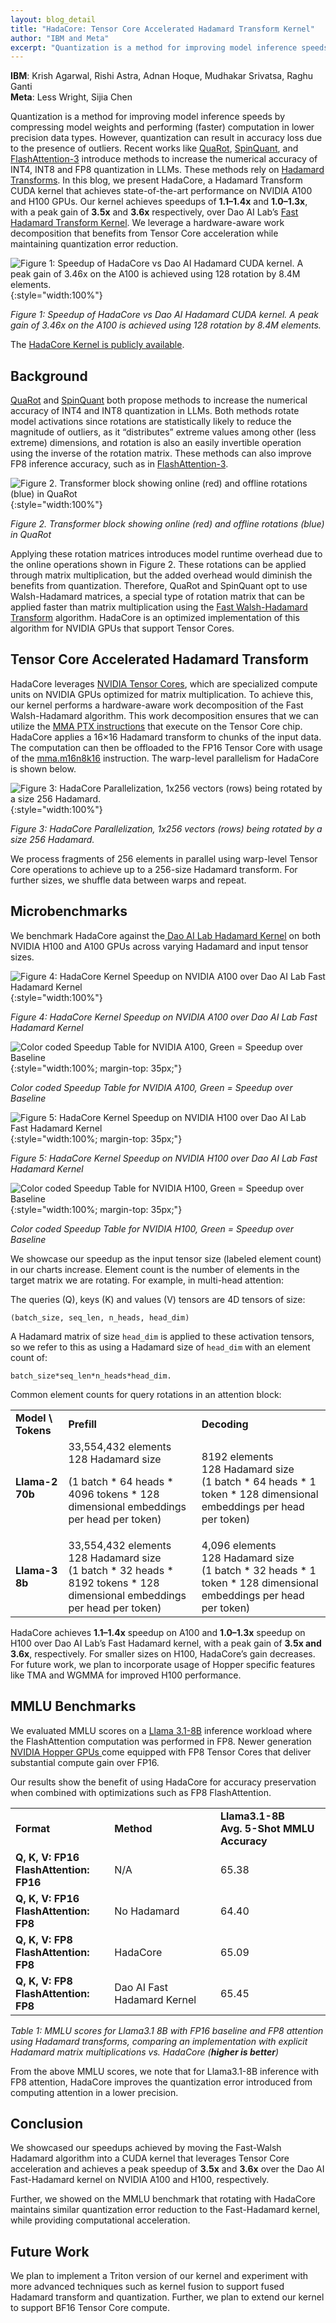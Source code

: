 ```yaml
---
layout: blog_detail
title: "HadaCore: Tensor Core Accelerated Hadamard Transform Kernel"
author: "IBM and Meta"
excerpt: "Quantization is a method for improving model inference speeds by compressing model weights and performing (faster) computation in lower precision data types. However, quantization can result in accuracy loss due to the presence of outliers."
---
```


**IBM**: Krish Agarwal, Rishi Astra, Adnan Hoque, Mudhakar Srivatsa, Raghu Ganti  
**Meta**: Less Wright, Sijia Chen

Quantization is a method for improving model inference speeds by compressing model weights and performing (faster) computation in lower precision data types. However, quantization can result in accuracy loss due to the presence of outliers. Recent works like [QuaRot](https://arxiv.org/abs/2404.00456), [SpinQuant](https://arxiv.org/abs/2405.16406), and [FlashAttention-3](https://arxiv.org/pdf/2407.08608) introduce methods to increase the numerical accuracy of INT4, INT8 and FP8 quantization in LLMs. These methods rely on [Hadamard Transforms](https://en.wikipedia.org/wiki/Hadamard_transform). In this blog, we present HadaCore, a Hadamard Transform CUDA kernel that achieves state-of-the-art performance on NVIDIA A100 and H100 GPUs. Our kernel achieves speedups of **1.1–1.4x** and **1.0–1.3x**, with a peak gain of **3.5x** and **3.6x** respectively, over Dao AI Lab’s [Fast Hadamard Transform Kernel](https://github.com/Dao-AILab/fast-hadamard-transform). We leverage a hardware-aware work decomposition that benefits from Tensor Core acceleration while maintaining quantization error reduction.



![Figure 1: Speedup of HadaCore vs Dao AI Hadamard CUDA kernel. A peak gain of 3.46x on the A100 is achieved using 128 rotation by 8.4M elements.](/assets/images/hadacore/fg1.png){:style="width:100%"}

*Figure 1: Speedup of HadaCore vs Dao AI Hadamard CUDA kernel. A peak gain of 3.46x on the A100 is achieved using 128 rotation by 8.4M elements.*

The [HadaCore Kernel is publicly available](https://github.com/pytorch-labs/applied-ai/tree/main/kernels/cuda/inference/hadamard_transform).

## Background

[QuaRot](https://arxiv.org/abs/2404.00456) and [SpinQuant](https://arxiv.org/abs/2405.16406) both propose methods to increase the numerical accuracy of INT4 and INT8 quantization in LLMs. Both methods rotate model activations since rotations are statistically likely to reduce the magnitude of outliers, as it “distributes” extreme values among other (less extreme) dimensions, and rotation is also an easily invertible operation using the inverse of the rotation matrix. These methods can also improve FP8 inference accuracy, such as in [FlashAttention-3](https://arxiv.org/pdf/2407.08608).


![Figure 2. Transformer block showing online (red) and offline rotations (blue) in QuaRot](/assets/images/hadacore/fg2.png){:style="width:100%"}


*Figure 2. Transformer block showing online (red) and offline rotations (blue) in QuaRot*

Applying these rotation matrices introduces model runtime overhead due to the online operations shown in Figure 2. These rotations can be applied through matrix multiplication, but the added overhead would diminish the benefits from quantization. Therefore, QuaRot and SpinQuant opt to use Walsh-Hadamard matrices, a special type of rotation matrix that can be applied faster than matrix multiplication using the [Fast Walsh-Hadamard Transform](https://en.wikipedia.org/wiki/Fast_Walsh%E2%80%93Hadamard_transform) algorithm. HadaCore is an optimized implementation of this algorithm for NVIDIA GPUs that support Tensor Cores.

## Tensor Core Accelerated Hadamard Transform

HadaCore leverages [NVIDIA Tensor Cores](https://www.nvidia.com/en-us/data-center/tensor-cores/), which are specialized compute units on NVIDIA GPUs optimized for matrix multiplication. To achieve this, our kernel performs a hardware-aware work decomposition of the Fast Walsh-Hadamard algorithm. This work decomposition ensures that we can utilize the [MMA PTX instructions](https://docs.nvidia.com/cuda/parallel-thread-execution/index.html?highlight=mma#multiply-and-accumulate-instruction-mma) that execute on the Tensor Core chip. HadaCore applies a 16×16 Hadamard transform to chunks of the input data. The computation can then be offloaded to the FP16 Tensor Core with usage of the [mma.m16n8k16](https://docs.nvidia.com/cuda/parallel-thread-execution/index.html?highlight=mma#matrix-fragments-for-mma-m16n8k16-with-floating-point-type) instruction. The warp-level parallelism for HadaCore is shown below.


![Figure 3: HadaCore Parallelization, 1x256 vectors (rows) being rotated by a size 256 Hadamard.](/assets/images/hadacore/fg3.png){:style="width:100%"}


*Figure 3: HadaCore Parallelization, 1x256 vectors (rows) being rotated by a size 256 Hadamard.*

We process fragments of 256 elements in parallel using warp-level Tensor Core operations to achieve up to a 256-size Hadamard transform. For further sizes, we shuffle data between warps and repeat.

## Microbenchmarks

We benchmark HadaCore against the[ Dao AI Lab Hadamard Kernel](https://github.com/Dao-AILab) on both NVIDIA H100 and A100 GPUs across varying Hadamard and input tensor sizes.

![Figure 4:  HadaCore Kernel Speedup on NVIDIA A100 over Dao AI Lab Fast Hadamard Kernel](/assets/images/hadacore/fg4.png){:style="width:100%"}



*Figure 4:  HadaCore Kernel Speedup on NVIDIA A100 over Dao AI Lab Fast Hadamard Kernel*


![Color coded Speedup Table for NVIDIA A100, Green = Speedup over Baseline](/assets/images/hadacore/fg5.png){:style="width:100%; margin-top: 35px;"}


*Color coded Speedup Table for NVIDIA A100, Green = Speedup over Baseline*


![Figure 5:  HadaCore Kernel Speedup on NVIDIA H100 over Dao AI Lab Fast Hadamard Kernel](/assets/images/hadacore/fg6.png){:style="width:100%; margin-top: 35px;"}


*Figure 5:  HadaCore Kernel Speedup on NVIDIA H100 over Dao AI Lab Fast Hadamard Kernel*


![Color coded Speedup Table for NVIDIA H100, Green = Speedup over Baseline](/assets/images/hadacore/fg7.png){:style="width:100%; margin-top: 35px;"}


*Color coded Speedup Table for NVIDIA H100, Green = Speedup over Baseline*

We showcase our speedup as the input tensor size (labeled element count) in our charts increase. Element count is the number of elements in the target matrix we are rotating. For example, in multi-head attention: 


The queries (Q), keys (K) and values (V) tensors are 4D tensors of size: 

`(batch_size, seq_len, n_heads, head_dim)`

A Hadamard matrix of size `head_dim` is applied to these activation tensors, so we refer to this as using a Hadamard size of `head_dim` with an element count of:

`batch_size*seq_len*n_heads*head_dim.`

Common element counts for query rotations in an attention block:


<table class="table table-bordered">
  <tr>
   <td><strong>Model \ Tokens</strong>
   </td>
   <td><strong>Prefill</strong>
   </td>
   <td><strong>Decoding</strong>
   </td>
  </tr>
  <tr>
   <td><strong>Llama-2 70b</strong>
   </td>
   <td>33,554,432 elements
<br>
128 Hadamard size
<br>

(1 batch * 64 heads * 4096 tokens * 128 dimensional embeddings per head per token)
   </td>
   <td>8192 elements
<br>
128 Hadamard size
<br>
(1 batch * 64 heads * 1 token * 128 dimensional embeddings per head per token)
   </td>
  </tr>
  <tr>
   <td><strong>Llama-3 8b</strong>
   </td>
   <td>33,554,432 elements
<br>
128 Hadamard size
<br>
(1 batch * 32 heads * 8192 tokens * 128 dimensional embeddings per head per token)
   </td>
   <td>4,096 elements
<br>
128 Hadamard size
<br>
(1 batch * 32 heads * 1 token * 128 dimensional embeddings per head per token)
   </td>
  </tr>
</table>


HadaCore achieves **1.1–1.4x** speedup on A100 and **1.0–1.3x** speedup on H100 over Dao AI Lab’s Fast Hadamard kernel, with a peak gain of **3.5x and 3.6x**, respectively. For smaller sizes on H100, HadaCore’s gain decreases. For future work, we plan to incorporate usage of Hopper specific features like TMA and WGMMA for improved H100 performance.

## MMLU Benchmarks

We evaluated MMLU scores on a [Llama 3.1-8B](https://huggingface.co/meta-llama/Llama-3.1-8B) inference workload where the FlashAttention computation was performed in FP8. Newer generation [NVIDIA Hopper GPUs ](https://www.nvidia.com/en-us/data-center/technologies/hopper-architecture/)come equipped with FP8 Tensor Cores that deliver substantial compute gain over FP16. 

Our results show the benefit of using HadaCore for accuracy preservation when combined with optimizations such as FP8 FlashAttention.


<table class="table table-bordered">
  <tr>
   <td><strong>Format</strong>
   </td>
   <td><strong>Method</strong>
   </td>
   <td><strong>Llama3.1-8B</strong>
<br>
<strong>Avg. 5-Shot MMLU Accuracy</strong>
   </td>
  </tr>
  <tr>
   <td><strong>Q, K, V: FP16</strong>
<br>
<strong>FlashAttention: FP16</strong>
   </td>
   <td>N/A
   </td>
   <td>65.38
   </td>
  </tr>
  <tr>
   <td><strong>Q, K, V: FP16</strong>
<br>
<strong>FlashAttention: FP8</strong>
   </td>
   <td>No Hadamard
   </td>
   <td>64.40
   </td>
  </tr>
  <tr>
   <td><strong>Q, K, V: FP8</strong>
<br>
<strong>FlashAttention: FP8</strong>
   </td>
   <td>HadaCore
   </td>
   <td>65.09
   </td>
  </tr>
  <tr>
   <td><strong>Q, K, V: FP8</strong>
<br>
<strong>FlashAttention: FP8</strong>
   </td>
   <td>Dao AI Fast Hadamard Kernel
   </td>
   <td>65.45
   </td>
  </tr>
</table>


*Table 1: MMLU scores for Llama3.1 8B with FP16 baseline and FP8 attention using Hadamard transforms, comparing an implementation with explicit Hadamard matrix multiplications vs. HadaCore (**higher is better**)*

From the above MMLU scores, we note that for Llama3.1-8B inference with FP8 attention, HadaCore improves the quantization error introduced from computing attention in a lower precision.

## Conclusion

We showcased our speedups achieved by moving the Fast-Walsh Hadamard algorithm into a CUDA kernel that leverages Tensor Core acceleration and achieves a peak speedup of **3.5x** and **3.6x** over the Dao AI Fast-Hadamard kernel on NVIDIA A100 and H100, respectively. 

Further, we showed on the MMLU benchmark that rotating with HadaCore maintains similar quantization error reduction to the Fast-Hadamard kernel, while providing computational acceleration.

## Future Work

We plan to implement a Triton version of our kernel and experiment with more advanced techniques such as kernel fusion to support fused Hadamard transform and quantization. Further, we plan to extend our kernel to support BF16 Tensor Core compute. 